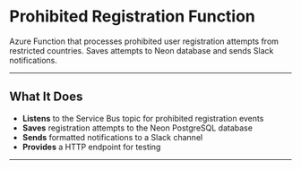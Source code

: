# Prohibited Registration Function

Azure Function that processes prohibited user registration attempts from restricted countries. Saves attempts to Neon database and sends Slack notifications.

---

## What It Does

- **Listens** to the Service Bus topic for prohibited registration events
- **Saves** registration attempts to the Neon PostgreSQL database  
- **Sends** formatted notifications to a Slack channel
- **Provides** a HTTP endpoint for testing

---
